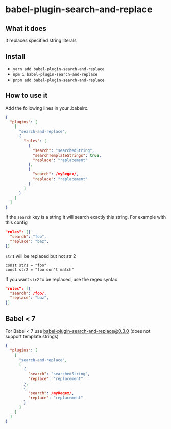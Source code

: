 # babel-plugin-search-and-replace

## What it does

It replaces specified string literals

## Install

- `yarn add babel-plugin-search-and-replace`
- `npm i babel-plugin-search-and-replace`
- `pnpm add babel-plugin-search-and-replace`

## How to use it

Add the following lines in your .babelrc.

```json
{
  "plugins": [
    [
      "search-and-replace",
      {
        "rules": [
          {
            "search": "searchedString",
            "searchTemplateStrings": true,
            "replace": "replacement"
          },
          {
            "search": /myRegex/,
            "replace": "replacement"
          }
        ]
      }
    ]
  ]
}
```

If the `search` key is a string it will search exactly this string.
For example with this config

```json
"rules": [{
  "search": "foo",
  "replace": "baz",
}]
```

`str1` will be replaced but not str 2

```
const str1 = "foo"
const str2 = "foo don't match"
```

If you want `str2` to be replaced, use the regex syntax

```json
"rules": [{
  "search": /foo/,
  "replace": "baz",
}]
```

## Babel < 7

For Babel < 7 use babel-plugin-search-and-replace@0.3.0 (does not support template strings)

```json
{
  "plugins": [
    [
      "search-and-replace",
      [
        {
          "search": "searchedString",
          "replace": "replacement"
        },
        {
          "search": /myRegex/,
          "replace": "replacement"
        }
      ]
    ]
  ]
}
```
